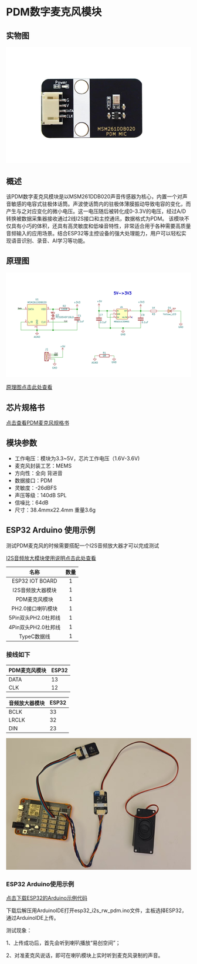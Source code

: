 # PDM数字麦克风模块

## 实物图

![实物图](picture/physical_model.jpg)

## 概述

​	该PDM数字麦克风模块是以MSM261DDB020声音传感器为核心，内置一个对声音敏感的电容式驻极体话筒。声波使话筒内的驻极体薄膜振动导致电容的变化，而产生与之对应变化的微小电压。这一电压随后被转化成0-3.3V的电压，经过A/D转换被数据采集器接收通过2线I2S接口和主控通讯，数据格式为PDM。
该模块不仅具有小巧的体积，还具有高灵敏度和低噪音特性，非常适合用于各种需要高质量音频输入的应用场景。结合ESP32等主控设备的强大处理能力，用户可以轻松实现语音识别、录音、AI学习等功能。

## 原理图

![原理图](picture/schematic_diagram.png)

<a href="zh-cn/ph2.0_sensors/smart_module/pdm_mic/MSM261DDB020_PDM_MIC_SCH.pdf" target="_blank">原理图点击此处查看</a>

## 芯片规格书

<a href="zh-cn/ph2.0_sensors/smart_module/pdm_mic/MSM261DDB020_datasheet Rev1.1.pdf" target="_blank">点击查看PDM麦克风规格书</a>

## 模块参数

- 工作电压：模块为3.3~5V，芯片工作电压（1.6V-3.6V)
- 麦克风封装工艺：MEMS
- 方向性：全向 背进音
- 数据接口：PDM
- 灵敏度：-26dBFS
- 声压等级：140dB SPL
- 信噪比：64dB
- 尺寸：38.4mmx22.4mm 重量3.6g

## ESP32 Arduino 使用示例

测试PDM麦克风的时候需要搭配一个I2S音频放大器才可以完成测试

[I2S音频放大模块使用说明点击此处查看](zh-cn/ph2.0_sensors/smart_module/i2s_audio_amplifier_module/i2s_audio_amplifier_module.md)

|        名称         | 数量 |
| :-----------------: | :--: |
|   ESP32 IOT BOARD   |  1   |
|  I2S音频放大器模块  |  1   |
|    PDM麦克风模块    |  1   |
|  PH2.0接口喇叭模块  |  1   |
| 5Pin双头PH2.0杜邦线 |  1   |
| 4Pin双头PH2.0杜邦线 |  1   |
|     TypeC数据线     |  1   |

### 接线如下

| PDM麦克风模块 | ESP32 |
| ------------- | ----- |
| DATA          | 13    |
| CLK           | 12    |

| 音频放大器模块 | ESP32 |
| -------------- | ----- |
| BCLK           | 33    |
| LRCLK          | 32    |
| DIN            | 23    |

![接线图](picture/circuit_diagram.png)

### ESP32 Arduino使用示例

<a href="zh-cn/ph2.0_sensors/smart_module/pdm_mic/esp32_i2s_rw_pdm.zip" download>点击下载ESP32的Arduino示例代码</a>

下载后解压用ArduinoIDE打开esp32_i2s_rw_pdm.ino文件，主板选择ESP32，通过ArduinoIDE上传。

测试现象：

1、上传成功后，首先会听到喇叭播放“易创空间”；

2、对准麦克风说话，即可在喇叭模块上实时听到麦克风录制的声音。